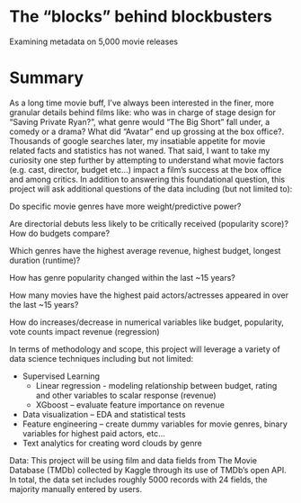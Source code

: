 # The “blocks” behind blockbusters
Examining metadata on 5,000 movie releases


# Summary
As a long time movie buff, I’ve always been interested in the finer, more granular details behind films like: who was in charge of stage design for “Saving Private Ryan?”, what genre would “The Big Short” fall under, a comedy or a drama? What did “Avatar” end up grossing at the box office?.  Thousands of google searches later, my insatiable appetite for movie related facts and statistics has not waned.  That said, I want to take my curiosity one step further by attempting to understand what movie factors (e.g. cast, director, budget etc…) impact a film’s success at the box office and among critics. In addition to answering this foundational question, this project will ask additional questions of the data including (but not limited to): 

Do specific movie genres have more weight/predictive power?

Are directorial debuts less likely to be critically received (popularity score)? How do budgets compare?

Which genres have the highest average revenue, highest budget, longest duration (runtime)?

How has genre popularity changed within the last ~15 years?

How many movies have the highest paid actors/actresses appeared in over the last ~15 years?

How do increases/decrease in numerical variables like budget, popularity, vote counts impact revenue (regression)


In terms of methodology and scope, this project will leverage a variety of data science techniques including but not limited:
* Supervised Learning
  * Linear regression - modeling relationship between budget, rating and other variables to scalar response (revenue)
  * XGboost – evaluate feature importance on revenue
*	Data visualization – EDA and statistical tests
*	Feature engineering – create dummy variables for movie genres, binary variables for highest paid actors, etc…
*	Text analytics for creating word clouds by genre


Data: 
This project will be using film and data fields from The Movie Database (TMDb) collected by Kaggle through its use of TMDb’s open API. In total, the data set includes roughly 5000 records with 24 fields, the majority manually entered by users. 


